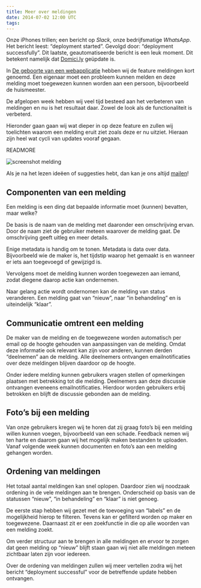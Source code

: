 ```yaml
---
title: Meer over meldingen
date: 2014-07-02 12:00 UTC
tags:
---
```


Onze iPhones trillen; een bericht op *Slack*, onze bedrijfsmatige *WhatsApp*. Het bericht leest: “deployment started”. Gevolgd door: “deployment successfully”. Dit laatste, geautomatiseerde bericht is een leuk moment. Dit betekent namelijk dat [Domici.ly](http://domici.ly) geüpdate is.

In [De geboorte van een webapplicatie](http://www.domici.ly/blog/2014/06/25/de-geboorte-van-een-webapplicatie.html) hebben wij de feature meldingen kort genoemd.  Een eigenaar moet een probleem kunnen melden en deze melding moet toegewezen kunnen worden aan een persoon, bijvoorbeeld de huismeester.

De afgelopen week hebben wij veel tijd besteed aan het verbeteren van meldingen en nu is het resultaat daar. Zowel de look als de functionaliteit is verbeterd.

Hieronder gaan gaan wij wat dieper in op deze feature en zullen wij toelichten waarom een melding eruit ziet zoals deze er nu uitziet. Hieraan zijn heel wat cycli van updates vooraf gegaan.

READMORE

![screenshot melding](/images/Screenshotmelding.png)

 Als je na het lezen ideëen of suggesties hebt, dan kan je ons altijd [mailen](mailto:roderick@domici.ly)!

## Componenten van een melding 

Een melding is een ding dat bepaalde informatie moet (kunnen) bevatten, maar welke?

De basis is de naam van de melding met daaronder een omschrijving ervan. Door de naam ziet de gebruiker meteen waarover de melding gaat. De omschrijving geeft uitleg en meer details. 

Enige metadata is handig om te tonen. Metadata is data over data. Bijvoorbeeld wie de maker is, het tijdstip waarop het gemaakt is en wanneer er iets aan toegevoegd of gewijzigd is.

Vervolgens moet de melding kunnen worden toegewezen aan iemand, zodat diegene daarop actie kan ondernemen. 

Naar gelang actie wordt ondernomen kan de melding van status veranderen. Een melding gaat van “nieuw”, naar “in behandeling” en is uiteindelijk “klaar”. 

## Communicatie omtrent een melding

De maker van de melding en de toegewezene worden automatisch per email op de hoogte gehouden van aanpassingen van de melding. Omdat deze informatie ook relevant kan zijn voor anderen, kunnen derden “deelnemen” aan de melding. Alle deelnemers ontvangen emailnotificaties over deze meldingen blijven daardoor op de hoogte.

Onder iedere melding kunnen gebruikers vragen stellen of opmerkingen plaatsen met betrekking tot die melding. Deelnemers aan deze discussie ontvangen eveneens emailnotificaties. Hierdoor worden gebruikers erbij betrokken en blijft de discussie gebonden aan de melding.

## Foto’s bij een melding

Van onze gebruikers kregen wij te horen dat zij graag foto’s bij een melding willen kunnen voegen, bijvoorbeeld van een schade. Feedback nemen wij ten harte en daarom gaan wij het mogelijk maken bestanden te uploaden. Vanaf volgende week kunnen documenten en foto’s aan een melding gehangen worden. 

## Ordening van meldingen

Het totaal aantal meldingen kan snel oplopen. Daardoor zien wij noodzaak ordening in de vele meldingen aan te brengen. Onderscheid op basis van de statussen “nieuw”, “in behandeling” en “klaar” is niet genoeg.

De eerste stap hebben wij gezet met de toevoeging van “labels” en de mogelijkheid hierop te filteren. Tevens kan er gefilterd worden op maker en toegewezene. Daarnaast zit er een zoekfunctie in die op alle woorden van een melding zoekt.

Om verder structuur aan te brengen in alle meldingen en ervoor te zorgen dat geen melding op “nieuw” blijft staan gaan wij niet alle meldingen meteen zichtbaar laten zijn voor iedereen. 

Over de ordening van meldingen zullen wij meer vertellen zodra wij het bericht “deployment successful” voor de betreffende update hebben ontvangen.

<br />
